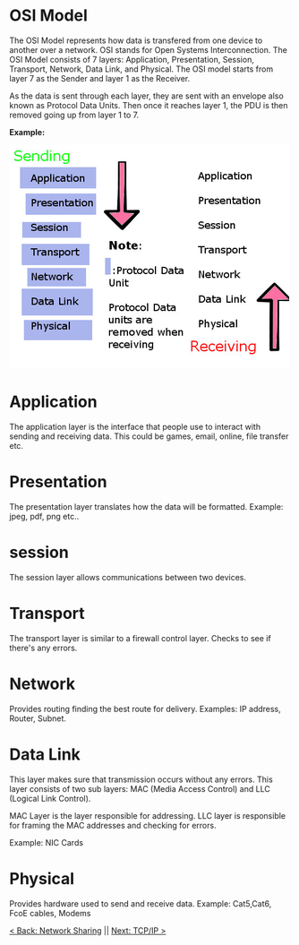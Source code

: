 # OSI Model

The OSI Model represents how data is transfered from one device to another over a network. OSI stands for Open Systems Interconnection. The OSI Model consists of 7 layers: Application, Presentation, Session, Transport, Network, Data Link, and Physical. The OSI model starts from layer 7 as the Sender and layer 1 as the Receiver.

As the data is sent through each layer, they are sent with an envelope also known as Protocol Data Units. Then once it reaches layer 1, the PDU is then removed going up from layer 1 to 7.  


**Example:**

![OSI](https://raw.githubusercontent.com/sxcdennis/Network/master/images/OSI.jpg)


# Application

The application layer is the interface that people use to interact with sending and  receiving data. This could be games, email, online, file transfer etc.



# Presentation

The presentation layer translates how the data will be formatted. Example: jpeg, pdf, png etc..


# session

The session layer allows communications between two devices.


# Transport

The transport layer is similar to a firewall control layer. Checks to see if there's any errors.


# Network

Provides routing finding the best route for delivery. Examples: IP address, Router, Subnet.


# Data Link

This layer makes sure that transmission occurs without any errors.  This layer consists of two sub layers: MAC (Media Access Control) and LLC (Logical Link Control).

MAC Layer is  the layer responsible for addressing.
LLC layer is responsible for framing the MAC addresses and checking for errors.

Example: NIC Cards


# Physical

Provides hardware used to send and receive data.
Example: Cat5,Cat6, FcoE cables, Modems


[< Back: Network Sharing](https://github.com/sxcdennis/Network/blob/master/Network%20Sharing.md") || [Next: TCP/IP >](https://github.com/sxcdennis/Network/blob/master/TCP%26IP.md "TCP/IP")
